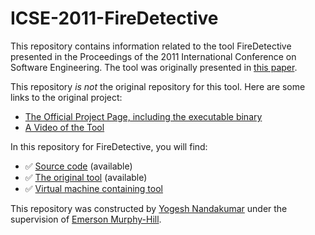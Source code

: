 # ICSE-2011-FireDetective

This repository contains information related to the tool FireDetective presented in the Proceedings of the 2011 International Conference on Software Engineering. The tool was originally presented in [this paper](http://dl.acm.org/citation.cfm?id=1985793.1985973&coll=DL&dl=GUIDE).

This repository _is not_ the original repository for this tool. Here are some links to the original project:
* [The Official Project Page, including the executable binary](http://swerl.tudelft.nl/bin/view/Main/FireDetective)
* [A Video of the Tool](https://www.youtube.com/watch?v=Trp82FNBeEU)

In this repository for FireDetective, you will find:
* :white_check_mark: [Source code](https://github.com/SoftwareEngineeringToolDemos/ICSE-2011-FireDetective/tree/master/FireDetective/FireDetectiveAnalyzer) (available)
* :white_check_mark: [The original tool](https://github.com/SoftwareEngineeringToolDemos/ICSE-2011-FireDetective/tree/master/FireDetective) (available)
* :white_check_mark: [Virtual machine containing tool](http://go.ncsu.edu/SE-tool-VMs)

This repository was constructed by [Yogesh Nandakumar](https://github.com/ynandak) under the supervision of [Emerson Murphy-Hill](https://github.com/CaptainEmerson). 
